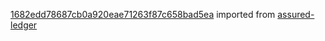 [1682edd78687cb0a920eae71263f87c658bad5ea](https://github.com/insolar/assured-ledger/commit/1682edd78687cb0a920eae71263f87c658bad5ea) imported from [assured-ledger](https://github.com/insolar/assured-ledger)

